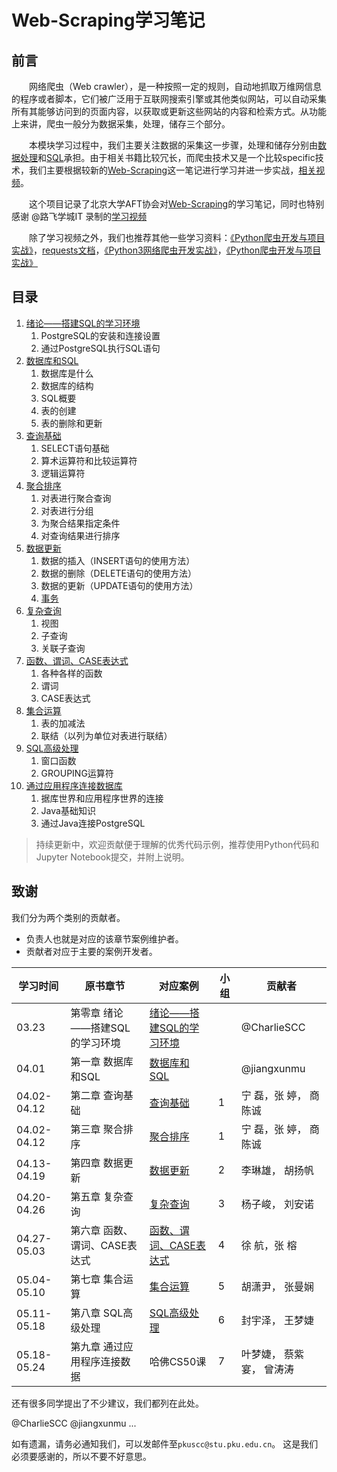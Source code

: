 # Web-Scraping学习笔记

## 前言

&emsp;&emsp;网络爬虫（Web crawler），是一种按照一定的规则，自动地抓取万维网信息的程序或者脚本，它们被广泛用于互联网搜索引擎或其他类似网站，可以自动采集所有其能够访问到的页面内容，以获取或更新这些网站的内容和检索方式。从功能上来讲，爬虫一般分为数据采集，处理，储存三个部分。

&emsp;&emsp;本模块学习过程中，我们主要关注数据的采集这一步骤，处理和储存分别由[数据处理]()和[SQL]()承担。由于相关书籍比较冗长，而爬虫技术又是一个比较specific技术，我们主要根据较新的[Web-Scraping](Web-Scraping)这一笔记进行学习并进一步实战，[相关视频](https://www.bilibili.com/video/BV1i54y1h75W?p=1)。

&emsp;&emsp;这个项目记录了北京大学AFT协会对[Web-Scraping](Web-Scraping)的学习笔记，同时也特别感谢 @路飞学城IT 录制的[学习视频](https://www.bilibili.com/video/BV1i54y1h75W?p=1)

&emsp;&emsp;除了学习视频之外，我们也推荐其他一些学习资料：[《Python爬虫开发与项目实战》](Python网络数据采集.pdf)，[requests文档](https://docs.python-requests.org/zh_CN/latest/)，[《Python3网络爬虫开发实战》](https://pan.baidu.com/s/1QDsG1jupCmXWS_J5O45-9g)，[《Python爬虫开发与项目实战》](https://pan.baidu.com/s/1xiMej4cuhlrw9Sxv_hhFSw)


## 目录

1. [绪论——搭建SQL的学习环境](绪论——搭建SQL的学习环境)
    1. PostgreSQL的安装和连接设置
    1. 通过PostgreSQL执行SQL语句
1. [数据库和SQL](数据库和SQL)
    1. 数据库是什么
    1. 数据库的结构
    1. SQL概要
    1. 表的创建
    1. 表的删除和更新
1. [查询基础](查询基础)
    1. SELECT语句基础
    1. 算术运算符和比较运算符
    1. 逻辑运算符
1. [聚合排序](聚合与排序)
    1. 对表进行聚合查询
    1. 对表进行分组
    1. 为聚合结果指定条件
    1. 对查询结果进行排序
1. [数据更新](数据更新)
    1. 数据的插入（INSERT语句的使用方法）
    1. 数据的删除（DELETE语句的使用方法）
    1. 数据的更新（UPDATE语句的使用方法）
    1. [事务]()
1. [复杂查询](复杂查询)
    1. 视图
    1. 子查询
    1. 关联子查询
1. [函数、谓词、CASE表达式](函数、谓词、CASE表达式)
    1. 各种各样的函数
    1. 谓词
    1. CASE表达式
1. [集合运算](集合运算)
    1. 表的加减法
    1. 联结（以列为单位对表进行联结）
1. [SQL高级处理](SQL高级处理)
    1. 窗口函数
    1. GROUPING运算符
1. [通过应用程序连接数据库](通过应用程序连接数据)
    1. 据库世界和应用程序世界的连接
    1. Java基础知识
    1. 通过Java连接PostgreSQL

>持续更新中，欢迎贡献便于理解的优秀代码示例，推荐使用Python代码和Jupyter Notebook提交，并附上说明。

致谢
--------------------
我们分为两个类别的贡献者。
 - 负责人也就是对应的该章节案例维护者。
 - 贡献者对应于主要的案例开发者。

| 学习时间 | 原书章节 | 对应案例  | 小组 | 贡献者 |
| ------------ | ------------ | ------------ | ------------ | ------------ |
| 03.23 | 第零章 绪论——搭建SQL的学习环境 | [绪论——搭建SQL的学习环境](绪论——搭建SQL的学习环境/绪论——搭建SQL的学习环境.md) |  | @CharlieSCC |
| 04.01 | 第一章 数据库和SQL | [数据库和SQL](数据库和SQL/查询基础.md) | | @jiangxunmu |
| 04.02-04.12 | 第二章 查询基础 | [查询基础](查询基础/查询基础.md) | 1  | 宁 磊，张 婷， 商陈诚 |
| 04.02-04.12 | 第三章 聚合排序 | [聚合排序](聚合与排序/聚合与排序.md) | 1  | 宁 磊，张 婷， 商陈诚 |
| 04.13-04.19 | 第四章 数据更新 | [数据更新](数据更新/数据更新.md) | 2 | 李琳雄， 胡扬帆 |
| 04.20-04.26 | 第五章 复杂查询 | [复杂查询](复杂查询/复杂查询.md) |  3| 杨子峻， 刘安诺 |
| 04.27-05.03 | 第六章 函数、谓词、CASE表达式 | [函数、谓词、CASE表达式](函数、谓词、CASE表达式/读书笔记.md) | 4 | 徐  航，张  榕  |
| 05.04-05.10 | 第七章 集合运算 | [集合运算](集合运算/集合运算.md) | 5 | 胡潇尹， 张曼娴 |
| 05.11-05.18 | 第八章 SQL高级处理 | [SQL高级处理](SQL高级处理/SQL高级处理.md) | 6 | 封宇泽， 王梦婕 |
| 05.18-05.24 | 第九章 通过应用程序连接数据 | 哈佛CS50课 | 7 | 叶梦婕， 蔡紫宴， 曾涛涛 |


还有很多同学提出了不少建议，我们都列在此处。

@CharlieSCC  @jiangxunmu ...

如有遗漏，请务必通知我们，可以发邮件至`pkuscc@stu.pku.edu.cn`。
这是我们必须要感谢的，所以不要不好意思。
